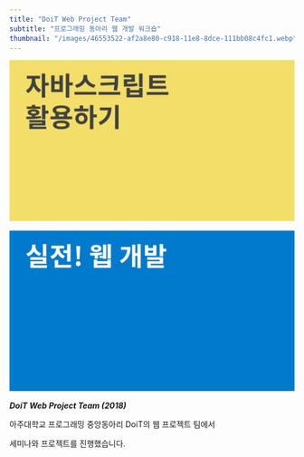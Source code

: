 ```yaml
---
title: "DoiT Web Project Team"
subtitle: "프로그래밍 동아리 웹 개발 워크숍"
thumbnail: "/images/46553522-af2a8e80-c918-11e8-8dce-111bb08c4fc1.webp"
---
```


![](/images/46553523-afc32500-c918-11e8-82e4-b04d95fae4ba.webp)

![](/images/46553524-afc32500-c918-11e8-9176-6b4de15dd988.webp)

_**DoiT Web Project Team (2018)**_

아주대학교 프로그래밍 중앙동아리 DoiT의 웹 프로젝트 팀에서

세미나와 프로젝트를 진행했습니다.
